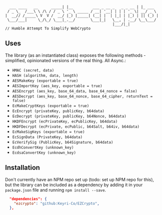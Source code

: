```                          _                                 _        
  ___ ____   __      _____| |__         ___ _ __ _   _ _ __ | |_ ___  
 / _ \_  /___\ \ /\ / / _ \ '_ \ _____ / __| '__| | | | '_ \| __/ _ \ 
|  __// /_____\ V  V /  __/ |_) |_____| (__| |  | |_| | |_) | || (_) |
 \___/___|     \_/\_/ \___|_.__/       \___|_|   \__, | .__/ \__\___/ 
                                                 |___/|_|             
// Humble Attempt To Simplify WebCrypto
```

## Uses

The library (as an instantiated class) exposes the following methods - simplified, opinionated versions of the real thing. All Async.:

- `HMAC (secret, data)`
- `HASH (algorithm, data, length)`
- `AESMakeKey (exportable = true)`
- `AESImportKey (aes_key, exportable = true)`
- `AESEncrypt (aes_key, base_64_data, base_64_nonce = false)`
- `AESDecrypt (aes_key, base_64_nonce, base_64_cipher, returnText = false)`
- `EcMakeCryptKeys (exportable = true)`
- `EcEncrypt (privateKey, publicKey, b64data)`
- `EcDecrypt (privateKey, publicKey, b64Nonce, b64data)`
- `HKDFEncrypt (ecPrivateKey, ecPublicKey, b64data)`
- `HKDFDecrypt (ecPrivate, ecPublic, b64Salt, b64iv, b64data)`
- `EcMakeSigKeys (exportable = true)`
- `EcSignData (PrivateKey, b64data)`
- `EcVerifySig (PublicKey, b64Signature, b64data)`
- `EcdhConvertKey (unknown_key)`
- `EcdsaConvertKey (unknown_key)`


## Installation

Don't currently have an NPM repo set up (todo: set up NPM repo for this), but the library can be included as a dependency by adding it in your `package.json` file and running `npm install --save`.

```json
  "dependencies": {
    "ezcrypto": "github:Keyri-Co/EZCrypto",
  },
```

